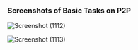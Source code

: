 ### Screenshots of Basic Tasks on P2P

![Screenshot (1112)](https://github.com/user-attachments/assets/8bf1f83f-fd2a-4637-8835-6ff29925e7c2)

![Screenshot (1113)](https://github.com/user-attachments/assets/d72f7bd8-f51f-43ca-8c23-0d6bf1fe864f)
